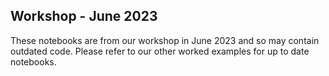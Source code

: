 ## Workshop - June 2023

These notebooks are from our workshop in June 2023 and so may contain outdated code.
Please refer to our other worked examples for up to date notebooks.